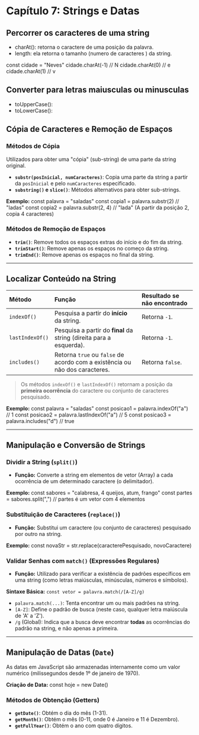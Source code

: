 # Capítulo 7: Strings e Datas

## Percorrer os caracteres de uma string

- charAt(): retorna o caractere de uma posição da palavra.
- length: ela retorna o tamanho (numero de caracteres ) da string.

const cidade = "Neves"
cidade.charAt(-1) // N
cidade.charAt(0) // e
cidade.charAt(1) // v

## Converter para letras maiusculas ou minusculas

- toUpperCase():
- toLowerCase():

## Cópia de Caracteres e Remoção de Espaços

### Métodos de Cópia

Utilizados para obter uma "cópia" (sub-string) de uma parte da string original.

- **`substr(posInicial, numCaracteres)`**: Copia uma parte da string a partir da `posInicial` e pelo `numCaracteres` especificado.
- **`substring()` e `slice()`**: Métodos alternativos para obter sub-strings.

**Exemplo:**
const palavra = "saladas"
const copia1 = palavra.substr(2) // "ladas"
const copia2 = palavra.substr(2, 4) // "lada" (A partir da posição 2, copia 4 caracteres)

### Métodos de Remoção de Espaços

- **`trim()`**: Remove todos os espaços extras do início e do fim da string.
- **`trimStart()`**: Remove apenas os espaços no começo da string.
- **`trimEnd()`**: Remove apenas os espaços no final da string.

---

## Localizar Conteúdo na String

| Método          | Função                                                                      | Resultado se não encontrado |
| :-------------- | :-------------------------------------------------------------------------- | :-------------------------- |
| `indexOf()`     | Pesquisa a partir do **início** da string.                                  | Retorna `-1`.               |
| `lastIndexOf()` | Pesquisa a partir do **final** da string (direita para a esquerda).         | Retorna `-1`.               |
| `includes()`    | Retorna `true` ou `false` de acordo com a existência ou não dos caracteres. | Retorna `false`.            |

> Os métodos `indexOf()` e `lastIndexOf()` retornam a posição da **primeira ocorrência** do caractere ou conjunto de caracteres pesquisado.

**Exemplo:**
const palavra = "saladas"
const posicao1 = palavra.indexOf("a") // 1
const posicao2 = palavra.lastIndexOf("a") // 5
const posicao3 = palavra.includes("d") // true

---

## Manipulação e Conversão de Strings

### Dividir a String (`split()`)

- **Função:** Converte a string em elementos de vetor (Array) a cada ocorrência de um determinado caractere (o delimitador).

**Exemplo:**
const sabores = "calabresa, 4 queijos, atum, frango"
const partes = sabores.split(",") // partes é um vetor com 4 elementos

### Substituição de Caracteres (`replace()`)

- **Função:** Substitui um caractere (ou conjunto de caracteres) pesquisado por outro na string.

**Exemplo:**
const novaStr = str.replace(caracterePesquisado, novoCaractere)

### Validar Senhas com `match()` (Expressões Regulares)

- **Função:** Utilizado para verificar a existência de padrões específicos em uma string (como letras maiúsculas, minúsculas, números e símbolos).

**Sintaxe Básica:** `const vetor = palavra.match(/[A-Z]/g)`

- `palavra.match(...)`: Tenta encontrar um ou mais padrões na string.
- `[A-Z]`: Define o padrão de busca (neste caso, qualquer letra maiúscula de 'A' a 'Z').
- `/g` (Global): Indica que a busca deve encontrar **todas** as ocorrências do padrão na string, e não apenas a primeira.

---

## Manipulação de Datas (`Date`)

As datas em JavaScript são armazenadas internamente como um valor numérico (milissegundos desde 1º de janeiro de 1970).

**Criação de Data:**
const hoje = new Date()

### Métodos de Obtenção (Getters)

- **`getDate()`**: Obtém o dia do mês (1-31).
- **`getMonth()`**: Obtém o mês (0-11, onde 0 é Janeiro e 11 é Dezembro).
- **`getFullYear()`**: Obtém o ano com quatro dígitos.
